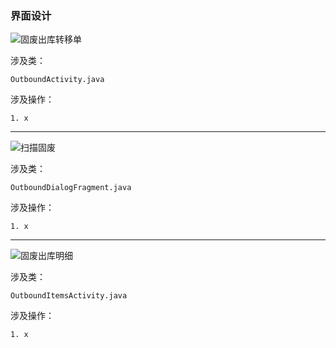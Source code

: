 ### 界面设计

![固废出库转移单](/images/20.png)

涉及类：

    OutboundActivity.java

涉及操作：

    1. x

***

![扫描固废](/images/21.png)

涉及类：

    OutboundDialogFragment.java

涉及操作：

    1. x

***

![固废出库明细](/images/22.png)

涉及类：

    OutboundItemsActivity.java

涉及操作：

    1. x

